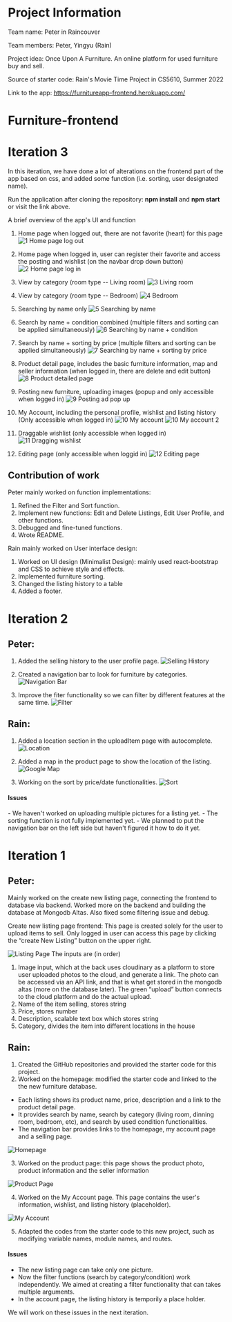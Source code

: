 
<h1>Project Information</h1>

Team name: Peter in Raincouver

Team members: Peter, Yingyu (Rain)

Project idea: Once Upon A Furniture. An online platform for used furniture buy and sell.

Source of starter code: Rain's Movie Time Project in CS5610, Summer 2022

Link to the app: https://furnitureapp-frontend.herokuapp.com/

# Furniture-frontend

<h1>Iteration 3</h1>
In this iteration, we have done a lot of alterations on the frontend part of the app based on css, and added some function (i.e. sorting, user designated name).

Run the application after cloning the repository: **npm install** and **npm start** or visit the link above.

A brief overview of the app's UI and function

1. Home page when logged out, there are not favorite (heart) for this page
![1  Home page log out](https://media.github.ccs.neu.edu/user/11225/files/fe30ea68-7a49-40a0-a2c2-68783bea02ff)

2. Home page when logged in, user can register their favorite and access the posting and wishlist (on the navbar drop down button)
![2  Home page log in](https://media.github.ccs.neu.edu/user/11225/files/a55796ee-d760-489d-b76b-7f10b3cc9a0d)

3. View by category (room type -- Living room)
![3  Living room](https://media.github.ccs.neu.edu/user/11225/files/eb6436e4-3a17-46d6-b0d6-308c95ba66be)

4. View by category (room type -- Bedroom)
![4  Bedroom](https://media.github.ccs.neu.edu/user/11225/files/6cde2a6b-c6cd-47b6-b045-7c0d1cab7ac2)

5. Searching by name only
![5  Searching by name](https://media.github.ccs.neu.edu/user/11225/files/69c9dadc-ffcf-42ed-88f2-6aed11414d0c)

6. Search by name + condition combined (multiple filters and sorting can be applied simultaneously)
![6  Searching by name + condition](https://media.github.ccs.neu.edu/user/11225/files/72f57ddc-8e15-4a2a-a170-547c62ed6e2e)

7. Search by name + sorting by price (multiple filters and sorting can be applied simultaneously)
![7  Searching by name + sorting by price](https://media.github.ccs.neu.edu/user/11225/files/9784fd07-45ca-4abe-9545-317190ecf199)

8. Product detail page, includes the basic furniture information, map and seller information (when logged in, there are delete and edit button)
![8  Product detailed page](https://media.github.ccs.neu.edu/user/11225/files/673e34db-17e7-4a0e-90a9-4d2b36a23ca4)

9. Posting new furniture, uploading images (popup and only accessible when logged in)
![9  Posting ad pop up](https://media.github.ccs.neu.edu/user/11225/files/10704529-b0f5-4776-963a-ca537415c53f)

10. My Account, including the personal profile, wishlist and listing history (Only accessible when logged in)
![10  My account](https://media.github.ccs.neu.edu/user/11225/files/11bde70e-cbff-4807-948c-7cf5b4465faa)
![10  My account 2](https://media.github.ccs.neu.edu/user/11145/files/907e06c3-6903-4bea-a630-c36238918ec8)


11. Draggable wishlist (only accessible when logged in)
![11  Dragging wishlist](https://media.github.ccs.neu.edu/user/11225/files/ba972ef2-20c5-443b-91bf-98cdb0d8f40d)

12. Editing page (only accessible when loggid in)
![12  Editing page](https://media.github.ccs.neu.edu/user/11225/files/c82092e6-ce24-49d6-9adf-2ba448a44bd1)

<h2>Contribution of work</h2>
Peter mainly worked on function implementations:

1. Refined the Filter and Sort function.
2. Implement new functions: Edit and Delete Listings, Edit User Profile, and other functions.
3. Debugged and fine-tuned functions.
4. Wrote README.

Rain mainly worked on User interface design:

1. Worked on UI design (Minimalist Design): mainly used react-bootstrap and CSS to achieve style and effects. 
2. Implemented furniture sorting.
3. Changed the listing history to a table
4. Added a footer.


<h1>Iteration 2</h1>

<h2>Peter: </h2>

1. Added the selling history to the user profile page. 
![Selling History](public/images/iter2_my_listings.png)

2. Created a navigation bar to look for furniture by categories.
![Navigation Bar](public/images/iter2_navigation_bar.png)

3. Improve the fiter functionality so we can filter by different features at the same time.
![Filter](public/images/iter2_filter.png)

<h2>Rain: </h2>

1. Added a location section in the uploadItem page with autocomplete.
![Location](public/images/iter2_uploadItem.png)

2. Added a map in the product page to show the location of the listing.
![Google Map](public/images/iter2_product_with_map.png)

3. Working on the sort by price/date functionalities.
![Sort](public/images/iter2_sort.png)

<h4>Issues</h4>
- We haven't worked on uploading multiple pictures for a listing yet.
- The sorting function is not fully implemented yet.
- We planned to put the navigation bar on the left side but haven't figured it how to do it yet.

<h1>Iteration 1</h1>

<h2>Peter:</h2>

Mainly worked on the create new listing page, connecting the frontend to database via backend. Worked more on the backend and building the database at Mongodb Altas. 
Also fixed some filtering issue and debug.

Create new listing page frontend:
This page is created solely for the user to upload items to sell. Only logged in user can access this page by clicking the “create New Listing” button on the upper right.
 
![Listing Page](public/images/iter1_listing_page.png)
The inputs are (in order)
1. Image input, which at the back uses cloudinary as a platform to store user uploaded photos to the cloud, and generate a link. The photo can be accessed via an API link, and that is what get stored in the mongodb altas (more on the database later). The green “upload” button connects to the cloud platform and do the actual upload.
2. Name of the item selling, stores string
3. Price, stores number
4. Description, scalable text box which stores string
5. Category, divides the item into different locations in the house

<h2>Rain: </h2>

1. Created the GitHub repositories and provided the starter code for this project.
2. Worked on the homepage: modified the starter code and linked to the the new furniture database.
 - Each listing shows its product name, price, description and a link to the product detail page.
 - It provides search by name, search by category (living room, dinning room, bedroom, etc), and search by used condition functionalities.
 - The navigation bar provides links to the homepage, my account page and a selling page.
 
![Homepage](public/images/iter1_homepage.png)

3. Worked on the product page: this page shows the product photo, product information and the seller information

![Product Page](public/images/iter1_product.png)

4. Worked on the My Account page. This page contains the user's information, wishlist, and listing history (placeholder).

![My Account](public/images/iter1_my_account.png)

5. Adapted the codes from the starter code to this new project, such as modifying variable names, module names, and routes. 

<h4>Issues</h4>

- The new listing page can take only one picture. 
- Now the filter functions (search by category/condition) work independently. We aimed at creating a filter functionality that can takes multiple arguments.
- In the account page, the listing history is temporily a place holder. 

We will work on these issues in the next iteration.
